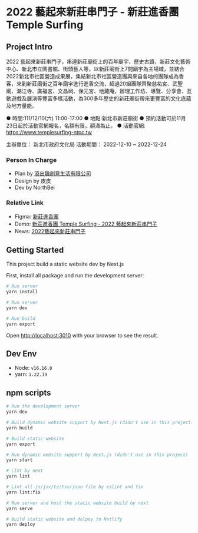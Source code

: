 # 2022 藝起來新莊串門子 - 新莊進香團 Temple Surfing

## Project Intro


2022 藝起來新莊串門子，串連新莊廟街上的百年廟宇、歷史古蹟，新莊文化藝術中心、新北市立圖書館、街頭藝人等，以新莊廟街上7間廟宇為主場域，並結合2022新北市社區營造成果展，集結新北市社區營造團與來自各地的團隊成為香客，來到新莊廟街之百年廟宇進行進香交流，超過20組團隊齊聚慈祐宮、武聖廟、潮江寺、廣福宮、文昌祠、保元宮、地藏庵，辦理工作坊、導覽、分享會、互動遊戲及展演等豐富多樣活動，為300多年歷史的新莊廟街帶來更豐富的文化底蘊及地方量能。

● 時間:111/12/10(六) 11:00-17:00
● 地點:新北市新莊廟街 
● 預約活動可於11月23日起於活動官網報名，名額有限，額滿為止。
● 活動官網: https://www.templesurfing-ntpc.tw

主辦單位：	新北市政府文化局
活動期間：	2022-12-10 ~ 2022-12-24

### Person In Charge
- Plan by [滾出趣創意生活有限公司](https://rollinginlife.tw/)
- Design by 皮皮
- Dev by NorthBei

### Relative Link
- Figma: [新莊進香團](https://www.figma.com/file/pghoZdsxoT4wc8IJ32uWDN/%E6%96%B0%E8%8E%8A%E9%80%B2%E9%A6%99%E5%9C%98?node-id=693%3A3739&t=3kdBkQ1CocEqTSsf-0)
- Demo: [新莊進香團 Temple Surfing - 2022 藝起來新莊串門子](https://2022-temple-surfing.netlify.app)
- News: [2022藝起來新莊串門子](https://www.culture.ntpc.gov.tw/xceventsnews/cont?xsmsid=0G295700334178642420&sid=0M326537390195839770)


## Getting Started

This project build a static website dev by Next.js

First, install all package and run the development server:
```bash
# Run server
yarn install

# Run server
yarn dev

# Run build
yarn export
```

Open [http://localhost:3010](http://localhost:3010) with your browser to see the result.

## Dev Env

- Node: `v16.16.0`
- yarn: `1.22.19`

## npm scripts
```bash
# Run the development server
yarn dev

# Build dynamic website support by Next.js (didn't use in this project)
yarn build

# Build static website
yarn export

# Run dynamic website support by Next.js (didn't use in this project)
yarn start

# Lint by next
yarn lint

# Lint all js/jsx/ts/tsx/json file by eslint and fix
yarn lint:fix

# Run server and host the static website build by next
yarn serve

# Build static website and delpoy to Netlify
yarn deploy
```